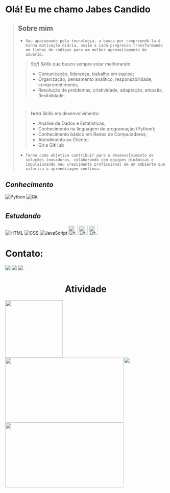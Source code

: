 # Olá! Eu me chamo Jabes Candido

>## Sobre mim
>- `Sou apaixonado pela tecnologia, a busca por compreendê-la é minha motivação diária, assim a cada progresso transformando em linhas de códigos para um melhor aproveitamento do usuário.`
>>_Soft Skills_ que busco sempre estar melhorando:
  >>- Comunicação, liderança, trabalho em equipe;
  >>- Organização, pensamento analítico, responsabilidade, comprometimento;
  >>- Resolução de problemas, criatividade, adaptação, empatia, flexibilidade.
>#
>>_Hard Skills_ em desenvolvimento:
  >>- Analise de Dados e Estatísticas;
  >>- Conhecimento na linguagem de programação (Python);
  >>- Conhecimento básico em Redes de Computadores;
  >>- Atendimento ao Cliente;
  >>  - Git e GitHub
>- `Tenho como objetivo contribuir para o desenvolvimento de soluções inovadoras, colaborando com equipes dinâmicas e impulsionando meu crescimento profissional em um ambiente que valoriza a aprendizagem contínua.`

## _Conhecimento_
![Python](https://img.shields.io/static/v1?style=for-the-badge&message=Python&color=3776AB&logo=Python&logoColor=FFFFFF&label=)
![Git](https://img.shields.io/static/v1?style=for-the-badge&message=Git&color=E34F26&logo=Git&logoColor=FFFFFF&label=)

#

## _Estudando_
![HTML](https://img.shields.io/static/v1?style=for-the-badge&message=HTML&color=E34F26&logo=HTML5&logoColor=FFFFFF&label=)
![CSS](https://img.shields.io/static/v1?style=for-the-badge&message=CSS&color=1572B6&logo=CSS3&logoColor=FFFFFF&label=)
![JavaScript](https://img.shields.io/badge/JavaScript-f7df1e?style=for-the-badge&logo=javascript&logoColor=black)
<img alt="HTML" height="28" src="https://img.shields.io/badge/SQL-4169E1.svg?style=for-the-badge&logo=PostgreSQL&logoColor=white">
<img alt="HTML" height="28" src="https://img.shields.io/badge/MySQL-4479A1.svg?style=for-the-badge&logo=MySQL&logoColor=white">
<img alt="HTML" height="28" src="https://img.shields.io/badge/Amazon%20AWS-232F3E.svg?style=for-the-badge&logo=Amazon-AWS&logoColor=white">

# Contato: 
<div> 
  <a href= "https://www.linkedin.com/in/jabes-candido-2223bb231/" target="_blank"><img src="https://img.shields.io/badge/-LinkedIn-%230077B5?style=for-the-badge&logo=linkedin&logoColor=white" target="_blank"></a> 
  <a href = "mailto:jabes.candido1@gmail.com"><img src="https://img.shields.io/badge/-Gmail-%23333?style=for-the-badge&logo=gmail&logoColor=white" target="_blank"></a>
  <a href="https://www.instagram.com/jabes.cs/" target="_blank"><img src="https://img.shields.io/badge/-Instagram-%23E4405F?style=for-the-badge&logo=instagram&logoColor=white" target="_blank"></a>
</div>

#

<h1 align="center"> Atividade </h1>
<a href="https://github.com/Jabes-CS">
<img loading="lazy" height="180em" src="https://github-readme-stats.vercel.app/api/top-langs/?username=Jabes-CS&layout=compact&langs_count=7&theme=chartreuse-dark"/>

<div>
 <img height="203px" width= "370px" align="left"  src="https://github-readme-stats.vercel.app/api?username=Jabes-CS&theme=tokyonight&include_all_commits=true&count_private=true&show_icons=true" />  
 <img height="203px" width= "370px" align="left" src="https://streak-stats.demolab.com?user=Jabes-CS&theme=tokyonight&include_all_commits=true" />
</div>

<img align="center" src="https://github-readme-activity-graph.vercel.app/graph?username=Jabes-CS&theme=tokyo-night&hide_border=true&show_icons=true&custom_title=Jabes%20-%20Gráfico%20de%20Contribuição" />
